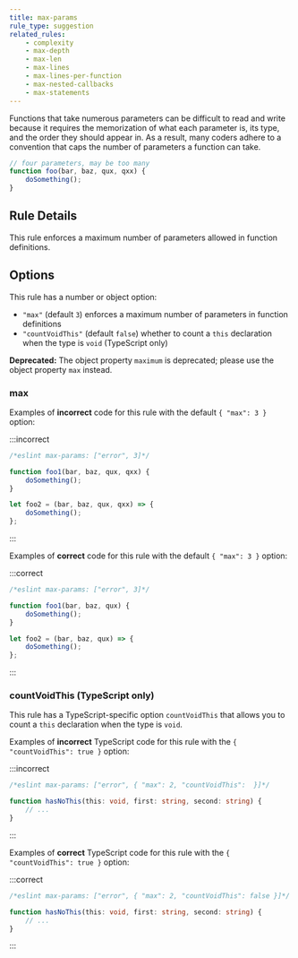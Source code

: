 ```yaml
---
title: max-params
rule_type: suggestion
related_rules:
    - complexity
    - max-depth
    - max-len
    - max-lines
    - max-lines-per-function
    - max-nested-callbacks
    - max-statements
---
```


Functions that take numerous parameters can be difficult to read and write because it requires the memorization of what each parameter is, its type, and the order they should appear in. As a result, many coders adhere to a convention that caps the number of parameters a function can take.

```js
// four parameters, may be too many
function foo(bar, baz, qux, qxx) {
	doSomething();
}
```

## Rule Details

This rule enforces a maximum number of parameters allowed in function definitions.

## Options

This rule has a number or object option:

-   `"max"` (default `3`) enforces a maximum number of parameters in function definitions
-   `"countVoidThis"` (default `false`) whether to count a `this` declaration when the type is `void` (TypeScript only)

**Deprecated:** The object property `maximum` is deprecated; please use the object property `max` instead.

### max

Examples of **incorrect** code for this rule with the default `{ "max": 3 }` option:

:::incorrect

```js
/*eslint max-params: ["error", 3]*/

function foo1(bar, baz, qux, qxx) {
	doSomething();
}

let foo2 = (bar, baz, qux, qxx) => {
	doSomething();
};
```

:::

Examples of **correct** code for this rule with the default `{ "max": 3 }` option:

:::correct

```js
/*eslint max-params: ["error", 3]*/

function foo1(bar, baz, qux) {
	doSomething();
}

let foo2 = (bar, baz, qux) => {
	doSomething();
};
```

:::

### countVoidThis (TypeScript only)

This rule has a TypeScript-specific option `countVoidThis` that allows you to count a `this` declaration when the type is `void`.

Examples of **incorrect** TypeScript code for this rule with the `{ "countVoidThis": true }` option:

:::incorrect

```ts
/*eslint max-params: ["error", { "max": 2, "countVoidThis":  }]*/

function hasNoThis(this: void, first: string, second: string) {
	// ...
}
```

:::

Examples of **correct** TypeScript code for this rule with the `{ "countVoidThis": true }` option:

:::correct

```ts
/*eslint max-params: ["error", { "max": 2, "countVoidThis": false }]*/

function hasNoThis(this: void, first: string, second: string) {
	// ...
}
```

:::
